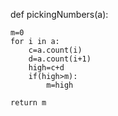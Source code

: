 def pickingNumbers(a):
      
    m=0
    for i in a:
        c=a.count(i)
        d=a.count(i+1)
        high=c+d
        if(high>m):
            m=high
            
    return m
